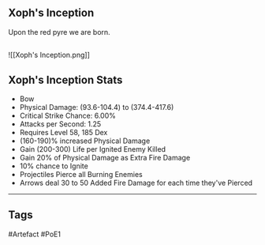 ## Xoph's Inception
Upon the red pyre we are born.
##
![[Xoph's Inception.png]]
## Xoph's Inception Stats
- Bow
- Physical Damage: (93.6-104.4) to (374.4-417.6)
- Critical Strike Chance: 6.00%
- Attacks per Second: 1.25
- Requires Level 58, 185 Dex
- (160-190)% increased Physical Damage
- Gain (200-300) Life per Ignited Enemy Killed
- Gain 20% of Physical Damage as Extra Fire Damage
- 10% chance to Ignite
- Projectiles Pierce all Burning Enemies
- Arrows deal 30 to 50 Added Fire Damage for each time they've Pierced


---
## Tags
#Artefact
#PoE1